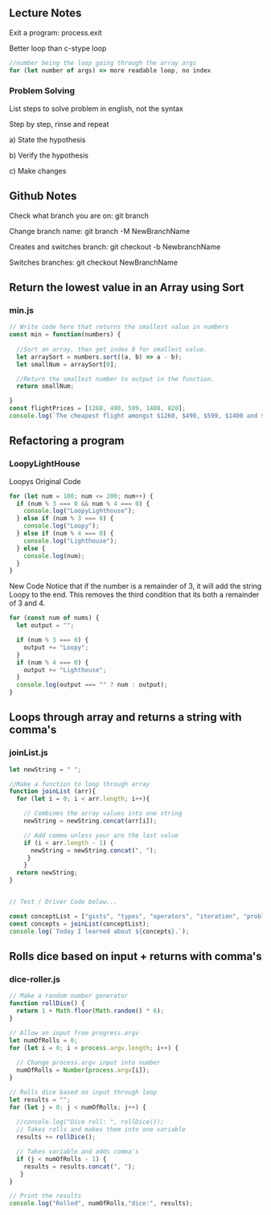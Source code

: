 ## Lecture Notes
Exit a program: process.exit

Better loop than c-stype loop
```javascript
//number being the loop going through the array args
for (let number of args) => more readable loop, no index
```
### Problem Solving
List steps to solve problem in english, not the syntax

Step by step, rinse and repeat

a) State the hypothesis

b) Verify the hypothesis

c) Make changes

## Github Notes
Check what branch you are on: git branch

Change branch name: git branch -M NewBranchName

Creates and switches branch: git checkout -b NewbranchName

Switches branches: git checkout NewBranchName

## Return the lowest value in an Array using Sort
### min.js

```javascript
// Write code here that returns the smallest value in numbers
const min = function(numbers) {
  
  //Sort an array, than get index 0 for smallest value.
  let arraySort = numbers.sort((a, b) => a - b);
  let smallNum = arraySort[0];

  //Return the smallest number to output in the function.
  return smallNum;

}
const flightPrices = [1260, 490, 599, 1400, 820];
console.log(`The cheapest flight amongst $1260, $490, $599, $1400 and $820 costs \$${min(flightPrices)}`);
```

## Refactoring a program
### LoopyLightHouse

Loopys Original Code
```javascript
for (let num = 100; num <= 200; num++) {
  if (num % 3 === 0 && num % 4 === 0) {
    console.log("LoopyLighthouse");
  } else if (num % 3 === 0) {
    console.log("Loopy");
  } else if (num % 4 === 0) {
    console.log("Lighthouse");
  } else {
    console.log(num);
  }
}
```

New Code
Notice that if the number is a remainder of 3, it will add the string Loopy to the end.
This removes the third condition that its both a remainder of 3 and 4.
```javascript
for (const num of nums) {
  let output = "";

  if (num % 3 === 0) {
    output += "Loopy";
  }
  if (num % 4 === 0) {
    output += "Lighthouse";
  }
  console.log(output === "" ? num : output);
}
```

## Loops through array and returns a string with comma's
### joinList.js

```javascript
let newString = " ";

//Make a function to loop through array
function joinList (arr){
  for (let i = 0; i < arr.length; i++){

    // Combines the array values into one string
    newString = newString.concat(arr[i]);

    // Add comma unless your are the last value
    if (i < arr.length - 1) {
      newString = newString.concat(", ");
     }
    }
  return newString;
}


// Test / Driver Code below...

const conceptList = ["gists", "types", "operators", "iteration", "problem solving"];
const concepts = joinList(conceptList);
console.log(`Today I learned about ${concepts}.`);
```

## Rolls dice based on input + returns with comma's
### dice-roller.js

```javascript
// Make a random number generator
function rollDice() {
  return 1 + Math.floor(Math.random() * 6);
}

// Allow an input from progress.argv
let numOfRolls = 0;
for (let i = 0; i < process.argv.length; i++) {
  
  // Change process.argv input into number
  numOfRolls = Number(process.argv[i]);  
}

// Rolls dice based on input through loop
let results = "";
for (let j = 0; j < numOfRolls; j++) {
  
  //console.log("Dice roll: ", rollDice()); 
  // Takes rolls and makes them into one variable
  results += rollDice();

  // Takes variable and adds comma's
  if (j < numOfRolls - 1) {
    results = results.concat(", ");
   }
}

// Print the results
console.log("Rolled", numOfRolls,"dice:", results);
```
